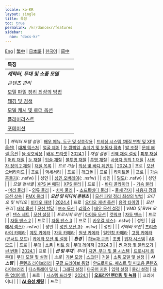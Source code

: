 ```yaml
---
locale: ko-KR
layout: single
title: 특징
toc: true
permalink: /kr/dancexr/features
sidebar:
  nav: "docs-kr"
---
```

[Eng](/dancexr/features) | [繁中](/tw/dancexr/features) | [日本語](/jp/dancexr/features) | [한국어](/kr/dancexr/features) | [简中](/zh/dancexr/features)

| 특징 |  |  |
| :--- | ---: | ---: |
| ***캐릭터, 무대 및 소품 모델*** 
| *콘텐츠 관리*
| [모델 파일 정리 최상의 방법](preparecontent#3d-models)
| [태깅 및 검색](features/tagging) 
| [모델 캐시 및 로더 옵션](features/loader_options) 
| [플레이리스트](features/actor_playlist)
| [포메이션](features/formation)
|
| *캐릭터 모델 설정*
| [배우 메뉴, 도구 및 상호작용](features/actor_tools)
| [드레싱 시스템 (재질 변형 및 XPS 옵션)](features/optionals)
| [대체 텍스처](features/alternative_textures)
| [얼굴 제어](features/facial_control)
| [눈 깜빡임, 숨쉬기 및 눈동자 접촉](features/eyecontact)
| [발 조정](features/feet_adjustments)
| [문제 해결 옵션](features/troubleshooting_options)
| [물 상호작용](features/water_interaction.md)
| [배우 프리셋](features/actor_presets.md) | [2024.1](releases/2024.1.md)
|
| *재질 설정*
| [전역 재질 설정](features/material_global.md)
| [피부 재질](features/material_skin.md)
| [머리 재질](features/material_hair.md)
| [눈 재질](features/material_eyes.md)
| [입술 재질](features/material_lips.md)
| [불투명 재질](features/material_opaque.md)
| [투명 재질](features/material_transparent.md)
| [사용자 정의 1 재질](features/material_custom1.md)
| [사용자 정의 2 재질](features/material_custom1.md)
| [재질 목록](features/material_settings.md)
|
| *프로 기능*
| [의상 및 바디 페인트](features/outfit_body_paint) | [2024.3](releases/2024.3.md) | 프로
| [모션 오버라이드](features/motion_override) | | 프로 |
| [액세서리](features/accessory.md) | | 프로 |
| [래그돌](features/ragdoll.md) | | 프로 |
| [라이트볼](features/lightball.md) | | 프로 |
| [가슴 흔들기](features/boob_shake_sex_overlay){: .nsfw} | | 성인 |
| [성인 오버레이](features/boob_shake_sex_overlay){: .nsfw} | | 성인 |
| [딜도](features/dildo){: .nsfw} | | 성인 |
|
| *모델 형식별*
| [XPS 본 매핑](features/bone_mapper.md)
| [XPS 물리](features/xps_physics) | | 프로 |
| - [바디 콜라이더](features/xps_body_colliders.md)
| - [가슴 물리](features/xps_boobs.md)
| - [머리 물리](features/xps_hair.md)
| - [의류 물리](features/xps_cloth.md)
| - [치마 물리](features/xps_skirt.md)
| - [소프트바디 물리](features/xps_softbody.md)
| - [물체 감지](features/xps_detech.md)
| [사용자 정의 모션 상속](features/custom_inherit.md)
| [PMX 물리](features/pmx_physics)
|
| ***모션 및 미디어 콘텐츠*** |
| [모션 파일 정리 최상의 방법](preparecontent#motion-files)
| *오디오 및 비디오*
| [비디오 재생](features/video_playback) | [2024.4](releases/2024.4.md) | 프로
| [오디오 재생 옵션](features/audio_options)
| [음악 타이밍](features/music_timing)
|
| *모션 관리*
| [재생 옵션](features/playback_options)
| [모션 할당](features/assign_motion)
| [보조 모션](features/secondary_motion)
| [리믹스](features/remix)
| [배우 모션 설정](features/actor_motion_settings)
|
| *VMD 및 BVH 모션*
| [댄스 세트](features/dance_set)
| [모션 설정](features/motion_settings)
|
| *프로시저 모션*
| [아이들 모션](features/idle_motion.md)
| [캣워크](features/catwalk.md)
| [자동 댄스](features/autodance) | | 프로 |
| [자동 댄스 2](features/autodance2) | | 프로 |
| [자동 댄스 3](features/autodance3.md) | | 프로 |
| [카우걸 섹스](features/scg_motion){: .nsfw} | | 성인 |
| [뒤에서 섹스](features/sfb_motion){: .nsfw} | | 성인 |
| [성인 모션 3](features/sm3_motion){: .nsfw} | | 성인 |
|
| *카메라 모션*
| [프리플라이 카메라](features/camera)
| [궤도 카메라](features/camera)
| [자동 카메라](features/camera)
| [원샷 카메라](features/camera)
| [일인칭 카메라](features/camera)
| [고정 카메라 (콘서트 모드)](features/camera)
| [카메라 모션 및 설정](features/camera)
|
| ***환경*** |
| [하늘과 구름](features/skymap)
| [조명](features/lighting)
| [입자 시스템](features/particles)
| [AR 모드](features/ar_mode) | | 프로 |
| [무대](features/stages)
| [소품](features/props)
| [비트 링](features/beats_ring.md)
| [무대 레이저](features/laser.md) | [2024.3](releases/2024.3.md) |
| [씬 저장 및 불러오기](features/save_scene.md)
| [씬 번들](features/scene_bundle.md) | [2024.1](releases/2024.1.md) | 프로 |
|
| ***씬 및 무대***
| *무대*
| [지면, 무대 및 물 시스템](features/ground)
| [프로시저 룸 무대](features/room_stage)
| [무대 모델 및 설정](features/stages)
|
| *소품*
| [기본 모양](features/primitive_shapes)
| [스크린](features/screen.md)
| [거울](features/mirror.md)
| [소품 모델 및 설정](features/props.md)
|
| ***시스템*** |
| [콘텐츠 라이브러리](preparecontent)
| [구글 드라이브 통합](features/googledrive)
| [안드로이드, 퀘스트 및 피코용 콘텐츠 라이브러리](content_android_quest)
| [디스플레이 및 UI](features/display_settings)
| [그래픽 설정](features/graphics)
| [다국어 지원](features/languages.md)
| [입력 설정](features/controls)
| [물리 설정](features/system_physics)
| [자동 업데이트](features/autoupdate) | | 프로 |
| [시스템 프리셋](features/system_presets.md) | [2024.1](releases/2024.1.md)
|
| [**오프라인 렌더링 및 녹화**](creator.md) | | 크리에이터 |
|
| [**AI 음성 채팅**](ai_chat) | | 프로 |